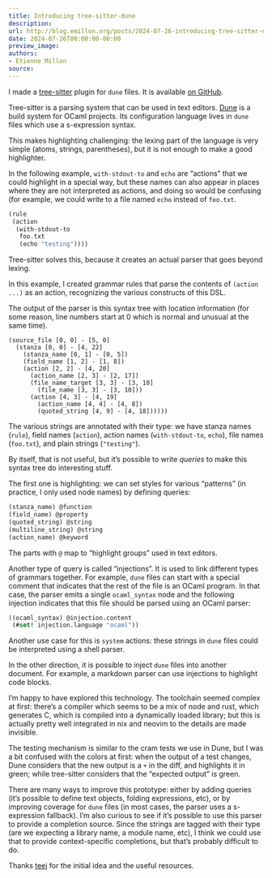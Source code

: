 ```yaml
---
title: Introducing tree-sitter-dune
description:
url: http://blog.emillon.org/posts/2024-07-26-introducing-tree-sitter-dune.html
date: 2024-07-26T00:00:00-00:00
preview_image:
authors:
- Etienne Millon
source:
---
```


<p>I made a <a href="https://tree-sitter.github.io/tree-sitter/">tree-sitter</a> plugin for
<code>dune</code> files. It is available <a href="https://github.com/emillon/tree-sitter-dune">on
GitHub</a>.</p>
<p>Tree-sitter is a parsing system that can be used in text editors.
<a href="https://dune.build/">Dune</a> is a build system for OCaml projects.
Its configuration language lives in <code>dune</code> files which use a s-expression
syntax.</p>
<p>This makes highlighting challenging: the lexing part of the language is very
simple (atoms, strings, parentheses), but it is not enough to make a good
highlighter.</p>
<p>In the following example, <code>with-stdout-to</code> and <code>echo</code> are &ldquo;actions&rdquo; that we
could highlight in a special way, but these names can also appear in places
where they are not interpreted as actions, and doing so would be confusing (for
example, we could write to a file named <code>echo</code> instead of <code>foo.txt</code>.</p>
<div class="sourceCode"><pre class="sourceCode scheme"><code class="sourceCode scheme"><span><a href="http://blog.emillon.org/feeds/ocaml.xml#cb1-1" aria-hidden="true" tabindex="-1"></a>(rule</span>
<span><a href="http://blog.emillon.org/feeds/ocaml.xml#cb1-2" aria-hidden="true" tabindex="-1"></a> (action</span>
<span><a href="http://blog.emillon.org/feeds/ocaml.xml#cb1-3" aria-hidden="true" tabindex="-1"></a>  (with-stdout-to</span>
<span><a href="http://blog.emillon.org/feeds/ocaml.xml#cb1-4" aria-hidden="true" tabindex="-1"></a>   foo.txt</span>
<span><a href="http://blog.emillon.org/feeds/ocaml.xml#cb1-5" aria-hidden="true" tabindex="-1"></a>   (echo <span class="st">&quot;testing&quot;</span>))))</span></code></pre></div>
<p>Tree-sitter solves this, because it creates an actual parser that goes beyond
lexing.</p>
<p>In this example, I created grammar rules that parse the contents of <code>(action ...)</code> as an action, recognizing the various constructs of this DSL.</p>
<p>The output of the parser is this syntax tree with location information (for
some reason, line numbers start at 0 which is normal and unusual at the same
time).</p>
<pre><code>(source_file [0, 0] - [5, 0]
  (stanza [0, 0] - [4, 22]
    (stanza_name [0, 1] - [0, 5])
    (field_name [1, 2] - [1, 8])
    (action [2, 2] - [4, 20]
      (action_name [2, 3] - [2, 17])
      (file_name_target [3, 3] - [3, 10]
        (file_name [3, 3] - [3, 10]))
      (action [4, 3] - [4, 19]
        (action_name [4, 4] - [4, 8])
        (quoted_string [4, 9] - [4, 18])))))</code></pre>
<p>The various strings are annotated with their type: we have stanza names
(<code>rule</code>), field names (<code>action</code>), action names (<code>with-stdout-to</code>, <code>echo</code>), file
names (<code>foo.txt</code>), and plain strings (<code>&quot;testing&quot;</code>).</p>
<p>By itself, that is not useful, but it&rsquo;s possible to write <em>queries</em> to make
this syntax tree do interesting stuff.</p>
<p>The first one is highlighting: we can set styles for various &ldquo;patterns&rdquo; (in
practice, I only used node names) by defining queries:</p>
<div class="sourceCode"><pre class="sourceCode scheme"><code class="sourceCode scheme"><span><a href="http://blog.emillon.org/feeds/ocaml.xml#cb3-1" aria-hidden="true" tabindex="-1"></a>(stanza_name) @function</span>
<span><a href="http://blog.emillon.org/feeds/ocaml.xml#cb3-2" aria-hidden="true" tabindex="-1"></a>(field_name) @property</span>
<span><a href="http://blog.emillon.org/feeds/ocaml.xml#cb3-3" aria-hidden="true" tabindex="-1"></a>(quoted_string) @string</span>
<span><a href="http://blog.emillon.org/feeds/ocaml.xml#cb3-4" aria-hidden="true" tabindex="-1"></a>(multiline_string) @string</span>
<span><a href="http://blog.emillon.org/feeds/ocaml.xml#cb3-5" aria-hidden="true" tabindex="-1"></a>(action_name) @keyword</span></code></pre></div>
<p>The parts with <code>@</code> map to &ldquo;highlight groups&rdquo; used in text editors.</p>
<p>Another type of query is called &ldquo;injections&rdquo;. It is used to link different
types of grammars together. For example, <code>dune</code> files can start with a special
comment that indicates that the rest of the file is an OCaml program. In that
case, the parser emits a single <code>ocaml_syntax</code> node and the following injection
indicates that this file should be parsed using an OCaml parser:</p>
<div class="sourceCode"><pre class="sourceCode scheme"><code class="sourceCode scheme"><span><a href="http://blog.emillon.org/feeds/ocaml.xml#cb4-1" aria-hidden="true" tabindex="-1"></a>((ocaml_syntax) @injection.content</span>
<span><a href="http://blog.emillon.org/feeds/ocaml.xml#cb4-2" aria-hidden="true" tabindex="-1"></a> (#<span class="kw">set!</span> injection.language <span class="st">&quot;ocaml&quot;</span>))</span></code></pre></div>
<p>Another use case for this is <code>system</code> actions: these strings in <code>dune</code> files
could be interpreted using a shell parser.</p>
<p>In the other direction, it is possible to inject <code>dune</code> files into another
document. For example, a markdown parser can use injections to highlight code
blocks.</p>
<p>I&rsquo;m happy to have explored this technology. The toolchain seemed complex at
first: there&rsquo;s a compiler which seems to be a mix of node and rust, which
generates C, which is compiled into a dynamically loaded library; but this is
actually pretty well integrated in nix and neovim to the details are made
invisible.</p>
<p>The testing mechanism is similar to the cram tests we use in Dune, but I was a
bit confused with the colors at first: when the output of a test changes, Dune
considers that the new output is a <code>+</code> in the diff, and highlights it in green;
while tree-sitter considers that the &ldquo;expected output&rdquo; is green.</p>
<p>There are many ways to improve this prototype: either by adding queries (it&rsquo;s
possible to define text objects, folding expressions, etc), or by improving
coverage for <code>dune</code> files (in most cases, the parser uses a s-expression
fallback). I&rsquo;m also curious to see if it&rsquo;s possible to use this parser to
provide a completion source. Since the strings are tagged with their type (are
we expecting a library name, a module name, etc), I think we could use that to
provide context-specific completions, but that&rsquo;s probably difficult to do.</p>
<p>Thanks <a href="https://x.com/teej_dv">teej</a> for the initial idea and the useful
resources.</p>
